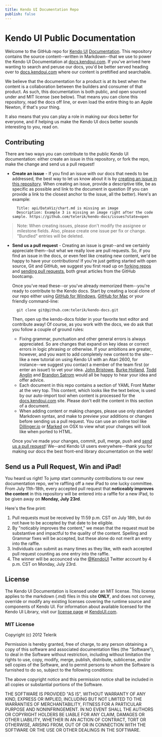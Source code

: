 ```yaml
---
title: Kendo UI Documentation Repo
publish: false
---
```


# Kendo UI Public Documentation

Welcome to the GitHub repo for [Kendo UI](http://www.kendoui.com) [Documentation](http://docs.kendoui.com). This repository contains the source content--written in Markdown--that we use to power the Kendo UI Documentation at [docs.kendoui.com](http://docs.kendoui.com). If you've arrived here wanting to search and peruse our docs, you'd be better served heading over to [docs.kendoui.com](http:\\docs.kendoui.com) where our content is prettified and searchable. 

We believe that the documentation for a product is at its best when the content is a collaboration between the builders and consumer of that product. As such, this documentation is both public, and open sourced under and MIT license (see below). That means you can clone this repository, read the docs off line, or even load the entire thing to an Apple Newton, if that's your thing.

It also means that you can play a role in making our docs better for everyone, and if helping us make the Kendo UI docs better sounds interesting to you, read on.

## Contributing

There are two ways you can contribute to the public Kendo UI documentation: either create an issue in this repository, or fork the repo, make the change and send us a pull request!

* **Create an issue** - If you find an issue with our docs that needs to be addressed, the best way to let us know about it is by [creating an issue in this repository](https://github.com/telerik/kendo-docs/issues?state=open). When creating an issue, provide a descriptive title, be as specific as possible and link to the document in question (If you can provide a link to the closest anchor to the issue, all the better). Here's an example:

		Title: api/DataViz/chart.md is missing an image
		Description: Example 3 is missing an image right after the code sample. https://github.com/telerik/kendo-docs/issues?state=open
 
> Note: When creating issues, please don't modify the assignee or milestone fields. Also, please create one issue per fix or change. "Bundled" entries will be deleted.

* **Send us a pull request** - Creating an issue is great--and we certainly appreciate them--but what we really love are pull requests. So, if you find an issue in the docs, or even feel like creating new content, we'd be happy to have your contributions! If you're just getting started with open source, Git and GitHub, we suggest you first read up on [forking repos](https://help.github.com/articles/fork-a-repo) and [sending pull requests](https://help.github.com/articles/using-pull-requests), both great articles from the GitHub bootcamp.  
	
	Once you've read these--or you've already memorized them--you're ready to contribute to the Kendo docs. Start by creating a local clone of our repo either using [GitHub for Windows](http://windows.github.com/), [GitHub for Mac](http://mac.github.com/) or your friendly command-line:

		git clone git@github.com:telerik/kendo-docs.git

	Then, open up the kendo-docs folder in your favorite text editor and contribute away! Of course, as you work with the docs, we do ask that you follow a couple of ground rules:

	- Fixing grammar, punctuation and other general errors is always appreciated. So are changes that expand on key ideas or correct errors in logic phrasing or otherwise. If your ambitions are greater, however, and you want to add completely new content to the site--like a new tutorial on using Kendo UI with an Atari 2600, for instance--we suggest you contact a member of the team first (or enter an issue!) to vet your idea. [John Bristowe](http://twitter.com/johnbristowe), [Burke Holland](http://twitter.com/burkeholland), [Todd Anglin](http://twitter.com/toddanglin) and [Brandon Satrom](http://twitter.com/brandonsatrom) would all be happy to hear your idea and offer advice.
	- Each document in this repo contains a section of YAML Front Matter at the very top. This content, which looks like the text below, is used by our auto-import tool when content is processed for the [docs.kendoui.com](http://docs.kendoui.com) site. Please don't edit the content in this section of a document.
	- When adding content or making changes, please use only standard Markdown syntax, and make to preview your additions or changes before sending us a pull request. You can use an online tool like [Dillinger.io](http://dillinger.io/) or [Marked](http://markedapp.com/) on OSX to view what your changes will look like when ported to HTML.

	Once you've made your changes, commit, pull, merge, push and [send us a pull request](https://help.github.com/articles/using-pull-requests)! We--and Kendo UI users everywhere--thank you for making our docs the best front-end library documentation on the web! 

## Send us a Pull Request, Win and iPad!

You heard us right! To jump start community contributions to our new documentation repo, we're raffling off a new iPad to one lucky committee. From July 11th-18th, every accepted pull request that **noticeably improves the content** in this repository will be entered into a raffle for a new iPad, to be given away on **Monday, July 23rd**. 

Here's the fine print:

1. Pull requests must be received by 11:59 p.m. CST on July 18th, but do not have to be accepted by that date to be eligible.
2. By "noticably improves the content," we mean that the request must be substantive and impactful to the quality of the content. Spelling and Grammar fixes will be accepted, but these alone do not merit an entry into the raffle.
3. Individuals can submit as many times as they like, with each accepted pull request counting as one entry into the raffle.
4. The winner will be accounced via the [@KendoUI](http://twitter.com/kendoui) Twitter account by 4 p.m. CST on Monday, July 23rd. 

## License

The Kendo UI Documentation is licensed under an MIT license. This license applies to the markdown (.md) files in this site **ONLY**, and does not convey, override or modify any existing licenses covering the runtime source and components of Kendo UI. For information about available licensed for the Kendo UI Library, visit our [license page](http://www.kendoui.com/faq/licensing.aspx) at [KendoUI.com](http://kendoui.com).

### MIT License

Copyright (c) 2012 Telerik

Permission is hereby granted, free of charge, to any person obtaining a copy of this software and associated documentation files (the "Software"), to deal in the Software without restriction, including without limitation the rights to use, copy, modify, merge, publish, distribute, sublicense, and/or sell copies of the Software, and to permit persons to whom the Software is furnished to do so, subject to the following conditions:

The above copyright notice and this permission notice shall be included in all copies or substantial portions of the Software.

THE SOFTWARE IS PROVIDED "AS IS", WITHOUT WARRANTY OF ANY KIND, EXPRESS OR IMPLIED, INCLUDING BUT NOT LIMITED TO THE WARRANTIES OF MERCHANTABILITY, FITNESS FOR A PARTICULAR PURPOSE AND NONINFRINGEMENT. IN NO EVENT SHALL THE AUTHORS OR COPYRIGHT HOLDERS BE LIABLE FOR ANY CLAIM, DAMAGES OR OTHER LIABILITY, WHETHER IN AN ACTION OF CONTRACT, TORT OR OTHERWISE, ARISING FROM, OUT OF OR IN CONNECTION WITH THE SOFTWARE OR THE USE OR OTHER DEALINGS IN THE SOFTWARE.